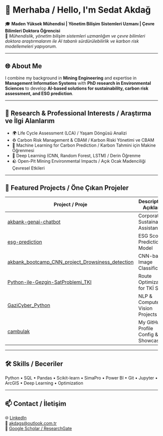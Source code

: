 # 👋 Merhaba / Hello, I'm Sedat Akdağ

🎓 **Maden Yüksek Mühendisi | Yönetim Bilişim Sistemleri Uzmanı | Çevre Bilimleri Doktora Öğrencisi**  
🌱 *Mühendislik, yönetim bilişim sistemleri uzmanlığım ve çevre bilimleri doktora araştırmalarım ile AI tabanlı sürdürülebilirlik ve karbon risk modellemeleri yapıyorum.*  

---

## 🌐 About Me

I combine my background in **Mining Engineering** and expertise in **Management Information Systems** with **PhD research in Environmental Sciences** to develop **AI-based solutions for sustainability, carbon risk assessment, and ESG prediction**.

---

## 🚀 Research & Professional Interests / Araştırma ve İlgi Alanlarım

- 🌍 Life Cycle Assessment (LCA) / Yaşam Döngüsü Analizi  
- ♻️ Carbon Risk Management & CBAM / Karbon Riski Yönetimi ve CBAM  
- 🤖 Machine Learning for Carbon Prediction / Karbon Tahmini için Makine Öğrenmesi  
- 🧠 Deep Learning (CNN, Random Forest, LSTM) / Derin Öğrenme  
- 🪨 Open-Pit Mining Environmental Impacts / Açık Ocak Madenciliği Çevresel Etkileri  

---

## 📘 Featured Projects / Öne Çıkan Projeler

| Project / Proje | Description / Açıklama | Type / Tür |
|-----------------|----------------------|------------|
| [akbank-genai-chatbot](https://github.com/cambulak/akbank-genai-chatbot) | Corporate Sustainability Assistant | RAG / Python |
| [esg-prediction](https://github.com/cambulak/esg-prediction) | ESG Score Prediction Model | ML / Sustainability |
| [akbank_bootcamp_CNN_project_Drowsiness_detection](https://github.com/cambulak/akbank_bootcamp_CNN_project_Drowsiness_detection) | CNN-based Image Classification | Deep Learning |
| [Python-ile-Gezgin-SatProblemi_TKI](https://github.com/cambulak/Python-ile-Gezgin-SatProblemi_TKI) | Route Optimization for TKİ Sites | Optimization |
| [GaziCyber_Python](https://github.com/cambulak/GaziCyber_Python) | NLP & Computer Vision Projects | ML / Python |
| [cambulak](https://github.com/cambulak/cambulak) | My GitHub Profile Config & Showcase | Personal / Profile |

---

## 🛠️ Skills / Beceriler

Python • SQL • Pandas • Scikit-learn • SimaPro • Power BI • Git • Jupyter • ArcGIS • Deep Learning • Optimization  

---

## 📫 Contact / İletişim

🌐 [LinkedIn](https://www.linkedin.com/in/msedatakdag)  
📧 akdags@outlook.com.tr  
📄 [Google Scholar / ResearchGate](#)  


